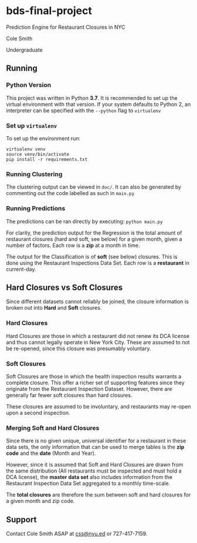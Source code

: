 # bds-final-project
Prediction Engine for Restaurant Closures in NYC

Cole Smith

Undergraduate

## Running

### Python Version

This project was written in Python **3.7**. It is recommended
to set up the virtual environment with that version. If your system
defaults to Python 2, an interpreter can be specified with the `--python`
flag to `virtualenv`

### Set up `virtualenv`

To set up the environment run:

    virtualenv venv
    source venv/bin/activate
    pip install -r requirements.txt
    
### Running Clustering

The clustering output can be viewed in `doc/`. It can also be
generated by commenting out the code labelled as such in `main.py`

### Running Predictions

The predictions can be ran directly by executing: `python main.py`

For clarity, the prediction output for the Regression is the total
amount of restaurant closures (hard and soft, see below) for a given
month, given a number of factors. Each row is a **zip** at a month in time.

The output for the Classification is of **soft** (see below) closures.
This is done using the Restaurant Inspections Data Set. Each row is a
**restaurant** in current-day.

## Hard Closures vs Soft Closures

Since different datasets cannot reliably be joined, the closure information
is broken out into **Hard** and **Soft** closures.

### Hard Closures

Hard Closures are those in which a restaurant did not renew its DCA license
and thus cannot legally operate in New York City. These are assumed to not be
re-opened, since this closure was presumably voluntary.

### Soft Closures

Soft Closures are those in which the health inspection results warrants a complete
closure. This offer a richer set of supporting features since they originate from the
Restaurant Inspection Dataset. However, there are generally far fewer soft closures than
hard closures.

These closures are assumed to be involuntary, and restaurants may re-open upon a second
inspection.

### Merging Soft and Hard Closures

Since there is no given unique, universal identifier for a restaurant in these data sets,
the only information that can be used to merge tables is the **zip code** and the **date**
(Month and Year). 

However, since it is assumed that Soft and Hard Closures are drawn from
the same distribution (All restaurants must be inspected and must hold a DCA license),
the **master data set** also includes information from the Restaurant Inspection Data Set
aggregated to a monthly time-scale. 

The **total closures** are therefore the sum between soft and hard closures 
for a given month and zip code.

## Support

Contact Cole Smith ASAP at [css@nyu.ed](mailto:css@nyu.edu) or 727-417-7159.
